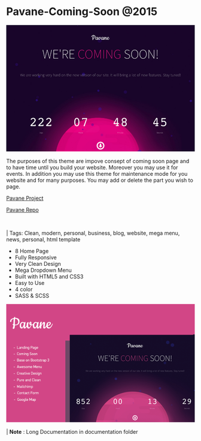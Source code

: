 # Pavane-Coming-Soon @2015

<p align="center">
  <img src="documentation/Screenshot-Big.png" />
</p>

The purposes of this theme are impove consept of coming soon page and to have time until you build your website. Moreover you may use it for events. In addition you may use this theme for maintenance mode for you website and for many purposes. You may add or delete the part you wish to page.

[Pavane Project](https://pavane-coming-soon.herokuapp.com/)

[Pavane Repo](https://github.com/cengizdemir/Pavane-Coming-Soon/)

<br>

| Tags: Clean, modern, personal, business, blog, website, mega menu, news, personal, html template

<ul>
    <li>8 Home Page</li>
    <li>Fully Responsive</li>
    <li>Very Clean Design</li>
    <li>Mega Dropdown Menu</li>
    <li>Built with HTML5 and CSS3</li>
    <li>Easy to Use</li>
    <li>4 color</li>
    <li>SASS & SCSS</li>
</ul>
<p align="center">
  <img src="documentation/Screenshot.png" />
</p>

| **Note** : Long Documentation in documentation folder
